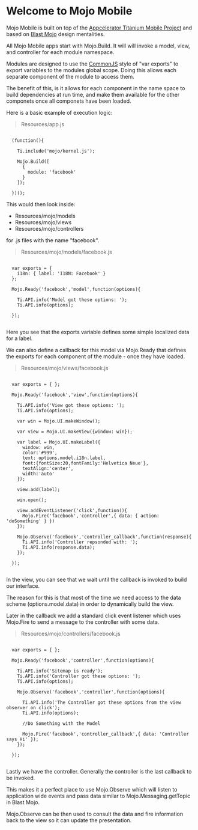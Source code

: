 Welcome to Mojo Mobile
======================

Mojo Mobile is built on top of the [Appcelerator Titanium Mobile Project](http://appcelerator.com) and based on [Blast Mojo](http://blastmojo.com) design mentalities.

All Mojo Mobile apps start with Mojo.Build. It will will invoke a model, view, and controller for each module namespace. 

Modules are designed to use the [CommonJS](http://wiki.commonjs.org/wiki/Modules/1.1) style of "var exports" to export variables to the modules global scope. Doing this allows each separate component of the module to access them.

The benefit of this, is it allows for each component in the name space to build dependencies at run time, and make them available for the other componets once all componets have been loaded.

Here is a basic example of execution logic:

> Resources/app.js

``` 

  (function(){
      
    Ti.include('mojo/kernel.js');
     
    Mojo.Build([
      {
        module: 'facebook'
      }
    ]);    
    
  })();

```

This would then look inside:

* Resources/mojo/models
* Resources/mojo/views
* Resources/mojo/controllers

for .js files with the name "facebook". 

> Resources/mojo/models/facebook.js

```

  var exports = { 
    i18n: { label: 'I18N: Facebook' }    
  }; 

  Mojo.Ready('facebook','model',function(options){
    
    Ti.API.info('Model got these options: ');
    Ti.API.info(options);
    
  });


```

Here you see that the exports variable defines some simple localized data for a label. 

We can also define a callback for this model via Mojo.Ready that defines the exports for each component of the module - once they have loaded.

> Resources/mojo/views/facebook.js

```  
  
  var exports = { };

  Mojo.Ready('facebook','view',function(options){
    
    Ti.API.info('View got these options: ');
    Ti.API.info(options);
    
    var win = Mojo.UI.makeWindow();
    
    var view = Mojo.UI.makeView({window: win}); 
    
    var label = Mojo.UI.makeLabel({
      window: win,
      color:'#999',
      text: options.model.i18n.label,
      font:{fontSize:20,fontFamily:'Helvetica Neue'},
      textAlign:'center',
      width:'auto'
    });  
    
    view.add(label);
        
    win.open();
  
    view.addEventListener('click',function(){
      Mojo.Fire('facebook','controller',{ data: { action: 'doSomething' } })
    });
    
    Mojo.Observe('facebook','controller_callback',function(response){
      Ti.API.info('Controller repsonded with: ');
      Ti.API.info(response.data);
    });
    
  });
 

```

In the view, you can see that we wait until the callback is invoked to build our interface. 

The reason for this is that most of the time we need access to the data scheme (options.model.data) in order to dynamically build the view.

Later in the callback we add a standard click event listener which uses Mojo.Fire to send a message to the controller with some data.

> Resources/mojo/controllers/facebook.js

```

  var exports = { }; 
  
  Mojo.Ready('facebook','controller',function(options){
    
    Ti.API.info('Sitemap is ready');
    Ti.API.info('Controller got these options: ');
    Ti.API.info(options);
  
    Mojo.Observe('facebook','controller',function(options){
      
      Ti.API.info('The Controller got these options from the view observer on click');
      Ti.API.info(options);
      
      //Do Something with the Model
      
      Mojo.Fire('facebook','controller_callback',{ data: 'Controller says Hi' });
    });  
    
  });
   

```

Lastly we have the controller. Generally the controller is the last callback to be invoked.

This makes it a perfect place to use Mojo.Observe which will listen to application wide events and pass data similar to Mojo.Messaging.getTopic in Blast Mojo.

Mojo.Observe can be then used to consult the data and fire information back to the view so it can update the presentation.